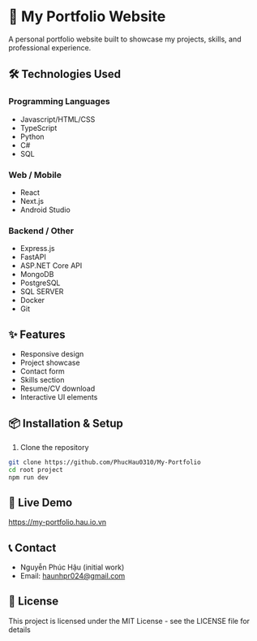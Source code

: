 # 🚀 My Portfolio Website

A personal portfolio website built to showcase my projects, skills, and professional experience.

## 🛠 Technologies Used

### Programming Languages

-   Javascript/HTML/CSS
-   TypeScript
-   Python
-   C#
-   SQL

### Web / Mobile

-   React
-   Next.js
-   Android Studio

### Backend / Other

-   Express.js
-   FastAPI
-   ASP.NET Core API
-   MongoDB
-   PostgreSQL
-   SQL SERVER
-   Docker
-   Git

## ✨ Features

-   Responsive design
-   Project showcase
-   Contact form
-   Skills section
-   Resume/CV download
-   Interactive UI elements

## 📦 Installation & Setup

1. Clone the repository

```bash
git clone https://github.com/PhucHau0310/My-Portfolio
cd root project
npm run dev
```

## 📛 Live Demo

https://my-portfolio.hau.io.vn

## 📞 Contact

-   Nguyễn Phúc Hậu (initial work)
-   Email: haunhpr024@gmail.com

## 📜 License

This project is licensed under the MIT License - see the LICENSE file for details
